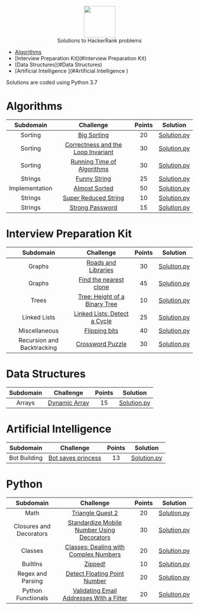<p align="center">
    <a href="https://www.hackerrank.com/djurasze">
        <img height=85 src="https://d3keuzeb2crhkn.cloudfront.net/hackerrank/assets/styleguide/logo_wordmark-f5c5eb61ab0a154c3ed9eda24d0b9e31.svg">
    </a>
    <br> Solutions to HackerRank problems
</p>

* [Algorithms](#Algorithms)
* [Interview Preparation Kit](#Interview Preparation Kit)
* [Data Structures](#Data Structures)
* [Artificial Intelligence ](#Artificial Intelligence )

Solutions are coded using Python 3.7


# Algorithms

|  Subdomain  |                                                Challenge                                               | Points |                                                                         Solution                                                                           |
|:-----------:|:------------------------------------------------------------------------------------------------------:|:------:|:----------------------------------------------------------------------------------------------------------------------------------------------------------:|
| Sorting | [Big Sorting](https://www.hackerrank.com/challenges/big-sorting/problem)                                             |   20   | [Solution.py](https://github.com/djurasze/HackerRank_solutions_python/blob/master/algorithms/sorting/big_sorting/Solution.py)                        |
| Sorting | [Correctness and the Loop Invariant](https://www.hackerrank.com/challenges/correctness-invariant/problem)                                             |   30   | [Solution.py](https://github.com/djurasze/HackerRank_solutions_python/blob/master/algorithms/sorting/correctness_and_the_loop_invariant/Solution.py)                        |
| Sorting | [Running Time of Algorithms](https://www.hackerrank.com/challenges/runningtime/problem)                                             |   30   | [Solution.py](https://github.com/djurasze/HackerRank_solutions_python/blob/master/algorithms/sorting/running_time_of_algorithms/Solution.py)                        |
| Strings | [Funny String](https://www.hackerrank.com/challenges/funny-string/problem)                                             |   25   | [Solution.py](https://github.com/djurasze/HackerRank_solutions_python/blob/master/algorithms/strings/funny_string/Solution.py)                        |
| Implementation | [Almost Sorted](https://www.hackerrank.com/challenges/almost-sorted/problem)                                             |   50   | [Solution.py](https://github.com/djurasze/HackerRank_solutions_python/blob/master/algorithms/implementation/almost_sorted/Solution.py)                        |
| Strings | [Super Reduced String](https://www.hackerrank.com/challenges/reduced-string/problem)                                             |   10   | [Solution.py](https://github.com/djurasze/HackerRank_solutions_python/blob/master/algorithms/strings/super_reduced_string/Solution.py)                        |
| Strings | [Strong Password](https://www.hackerrank.com/challenges/strong-password/problem)                                             |   15   | [Solution.py](https://github.com/djurasze/HackerRank_solutions_python/blob/master/algorithms/strings/strong_password/Solution.py)                        |

# Interview Preparation Kit

|  Subdomain  |                                                Challenge                                               | Points |                                                                         Solution                                                                           |
|:-----------:|:------------------------------------------------------------------------------------------------------:|:------:|:----------------------------------------------------------------------------------------------------------------------------------------------------------:|
| Graphs | [Roads and Libraries](https://www.hackerrank.com/challenges/torque-and-development/problem?h_l=interview&playlist_slugs%5B%5D=interview-preparation-kit&playlist_slugs%5B%5D=graphs)                                             |   30   | [Solution.py](https://github.com/djurasze/HackerRank_solutions_python/blob/master/interviews_preparation_kit/graphs/roads_and_libraries/Solution.py)                        |
| Graphs | [Find the nearest clone](https://www.hackerrank.com/challenges/find-the-nearest-clone/problem?h_l=interview&playlist_slugs%5B%5D=interview-preparation-kit&playlist_slugs%5B%5D=graphs)                                             |   45   | [Solution.py](https://github.com/djurasze/HackerRank_solutions_python/blob/master/interviews_preparation_kit/graphs/find_the_nearest_clone/Solution.py)                        |
| Trees | [Tree: Height of a Binary Tree](https://www.hackerrank.com/challenges/tree-height-of-a-binary-tree/problem?h_l=interview&playlist_slugs%5B%5D=interview-preparation-kit&playlist_slugs%5B%5D=trees)                                             |   10   | [Solution.py](https://github.com/djurasze/HackerRank_solutions_python/blob/master/interviews_preparation_kit/trees/height_of_a_binary_tree/Solution.py)                        |
| Linked Lists | [Linked Lists: Detect a Cycle](https://www.hackerrank.com/challenges/ctci-linked-list-cycle/problem?h_l=interview&playlist_slugs%5B%5D=interview-preparation-kit&playlist_slugs%5B%5D=linked-lists)                                             |   25   | [Solution.py](https://github.com/djurasze/HackerRank_solutions_python/blob/master/interviews_preparation_kit/linked_lists/linked_ists_detect_a_cycle/Solution.py)                        |
| Miscellaneous | [Flipping bits](https://www.hackerrank.com/challenges/flipping-bits/problem?h_l=interview&playlist_slugs%5B%5D=interview-preparation-kit&playlist_slugs%5B%5D=miscellaneous)                                             |   40   | [Solution.py](https://github.com/djurasze/HackerRank_solutions_python/blob/master/interviews_preparation_kit/miscellaneous/flipping_bits/Solution.py)                        |
| Recursion and Backtracking | [Crossword Puzzle](https://www.hackerrank.com/challenges/crossword-puzzle/problem?h_l=interview&playlist_slugs%5B%5D=interview-preparation-kit&playlist_slugs%5B%5D=recursion-backtracking)                                             |   30   | [Solution.py](https://github.com/djurasze/HackerRank_solutions_python/blob/master/interviews_preparation_kit/recursion_and_backtracking/crossword_puzzle/Solution.py)                        |

# Data Structures

|  Subdomain  |                                                Challenge                                               | Points |                                                                         Solution                                                                           |
|:-----------:|:------------------------------------------------------------------------------------------------------:|:------:|:----------------------------------------------------------------------------------------------------------------------------------------------------------:|
| Arrays | [Dynamic Array](https://www.hackerrank.com/challenges/dynamic-array/problem)                                             |   15   | [Solution.py](https://github.com/djurasze/HackerRank_solutions_python/blob/master/data_structures/arrays/dynamic_array/Solution.py)                        |

# Artificial Intelligence 

|  Subdomain  |                                                Challenge                                               | Points |                                                                         Solution                                                                           |
|:-----------:|:------------------------------------------------------------------------------------------------------:|:------:|:----------------------------------------------------------------------------------------------------------------------------------------------------------:|
| Bot Building | [Bot saves princess](https://www.hackerrank.com/challenges/saveprincess?hr_b=1)                                             |   13   | [Solution.py](https://github.com/djurasze/HackerRank_solutions_python/blob/master/artificial_intelligence/bot_building/bot_saves_princess/Solution.py)                        |

# Python 

|  Subdomain  |                                                Challenge                                               | Points |                                                                         Solution                                                                           |
|:-----------:|:------------------------------------------------------------------------------------------------------:|:------:|:----------------------------------------------------------------------------------------------------------------------------------------------------------:|
| Math | [Triangle Quest 2](https://www.hackerrank.com/challenges/triangle-quest-2/problem)                                             |   20   | [Solution.py](https://github.com/djurasze/HackerRank_solutions_python/blob/master/python/math/triangle_quest_2/Solution.py)                        |
| Closures and Decorators | [Standardize Mobile Number Using Decorators](https://www.hackerrank.com/challenges/standardize-mobile-number-using-decorators/problem)                                             |   30   | [Solution.py](https://github.com/djurasze/HackerRank_solutions_python/blob/master/python/closures_und_decorators/standardize_mobile_number_using_decorators/Solution.py)                        |
| Classes | [Classes: Dealing with Complex Numbers](https://www.hackerrank.com/challenges/class-1-dealing-with-complex-numbers/problem)                                             |   20   | [Solution.py](https://github.com/djurasze/HackerRank_solutions_python/blob/master/python/classes/classes_dealing_with_complex_numbers/Solution.py)                        |
| BuiltIns | [Zipped!](https://www.hackerrank.com/challenges/zipped/problem)                                             |   10   | [Solution.py](https://github.com/djurasze/HackerRank_solutions_python/blob/master/python/builtins/zipped/Solution.py)                        |
| Regex and Parsing | [Detect Floating Point Number](https://www.hackerrank.com/challenges/introduction-to-regex/problem)                                             |   20   | [Solution.py](https://github.com/djurasze/HackerRank_solutions_python/blob/master/python/regex_and_parsing/detect_floating_point_number/Solution.py)                        |
| Python Functionals | [Validating Email Addresses With a Filter](https://www.hackerrank.com/challenges/validate-list-of-email-address-with-filter/problem)                                             |   20   | [Solution.py](https://github.com/djurasze/HackerRank_solutions_python/blob/master/python/pthon_functionals/validating_email_adresses_with_a_filter/Solution.py)                        |
